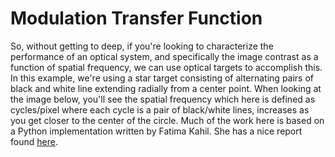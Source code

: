 # Modulation Transfer Function
So, without getting to deep, if you're looking to characterize the performance of an optical system, and specifically the image contrast as a function of spatial frequency, we can use optical targets to accomplish this. In this example, we're using a star target consisting of alternating pairs of black and white line extending radially from a center point. When looking at the image below, you'll see the spatial frequency which here is defined as cycles/pixel where each cycle is a pair of black/white lines, increases as you get closer to the center of the circle. Much of the work here is based on a Python implementation written by Fatima Kahil. She has a nice report found [here](https://fakahil.github.io/solo/how-to-use-the-siemens-star-calibration-target-to-obtain-the-mtf-of-an-optical-system/index.html).
